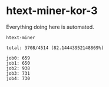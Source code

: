 # htext-miner-kor-3

Everything doing here is automated.

```
htext-miner

total: 3708/4514 (82.14443952148869%)

job0: 659
job1: 650
job2: 938
job3: 731
job4: 730
```